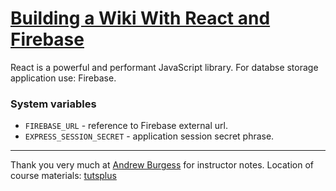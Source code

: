 # [Building a Wiki With React and Firebase][published url]

React is a powerful and performant JavaScript library. For databse storage application use: Firebase. 

### System variables
- `FIREBASE_URL` - reference to Firebase external url.
- `EXPRESS_SESSION_SECRET` - application session secret phrase.

------

Thank you very much at [Andrew Burgess][instructor url] for instructor notes. 
Location of course materials: [tutsplus][published url]

[published url]: https://code.tutsplus.com/courses/building-a-wiki-with-react-and-firebase
[instructor url]: https://tutsplus.com/authors/andrew-burgess

